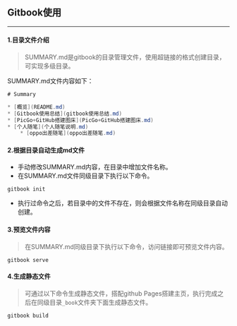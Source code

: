 
## Gitbook使用

---

#### 1.目录文件介绍

>SUMMARY.md是gitbook的目录管理文件，使用超链接的格式创建目录，可实现多级目录。

SUMMARY.md文件内容如下：

```java
# Summary

* [概览](README.md)
* [Gitbook使用总结](gitbook使用总结.md)
* [PicGo+GitHub搭建图床](PicGo+GitHub搭建图床.md)
* [个人随笔](个人随笔说明.md)
    * [oppo出差随笔](oppo出差随笔.md)
```

#### 2.根据目录自动生成md文件

- 手动修改SUMMARY.md内容，在目录中增加文件名称。
- 在SUMMARY.md文件同级目录下执行以下命令。

```
gitbook init
```

- 执行过命令之后，若目录中的文件不存在，则会根据文件名称在同级目录自动创建。

#### 3.预览文件内容

>在SUMMARY.md同级目录下执行以下命令，访问链接即可预览文件内容。

```
gitbook serve
```

#### 4.生成静态文件

>可通过以下命令生成静态文件，搭配github Pages搭建主页，执行完成之后在同级目录`_book`文件夹下面生成静态文件。

```
gitbook build
```


